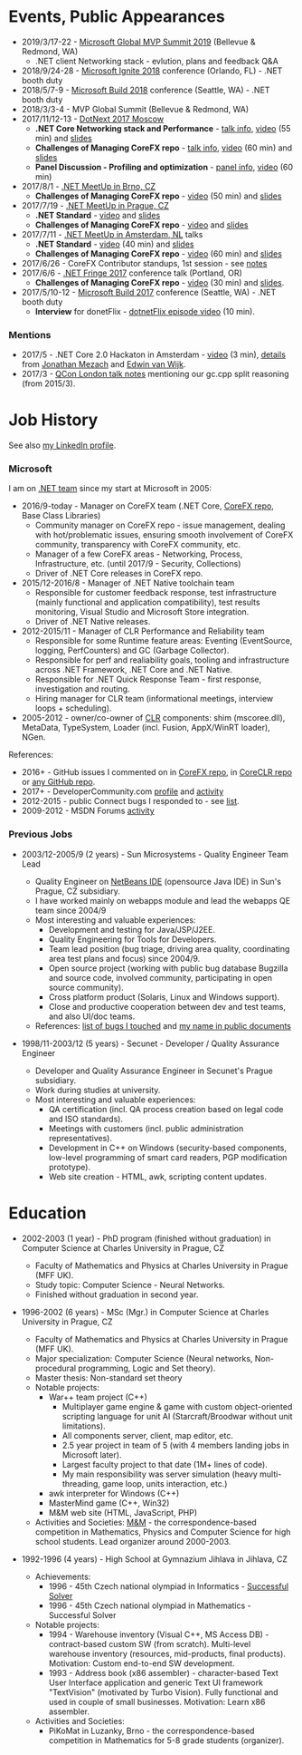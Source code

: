 # Events, Public Appearances

* 2019/3/17-22 - [Microsoft Global MVP Summit 2019](https://mvp.microsoft.com/en-us/Summit) (Bellevue & Redmond, WA)
    * .NET client Networking stack - evlution, plans and feedback Q&A
* 2018/9/24-28 - [Microsoft Ignite 2018](https://www.microsoft.com/en-us/ignite) conference (Orlando, FL) - .NET booth duty
* 2018/5/7-9 - [Microsoft Build 2018](https://news.microsoft.com/build2018) conference (Seattle, WA) - .NET booth duty
* 2018/3/3-4 - MVP Global Summit (Bellevue & Redmond, WA)
* 2017/11/12-13 - [DotNext 2017 Moscow](http://2017.dotnext-moscow.ru/en)
    * **.NET Core Networking stack and Performance** - [talk info](http://2017.dotnext-moscow.ru/en/2017/msk/talks/3hcuoycrw4egcs0mkewoio/), [video](https://www.youtube.com/watch?v=M3FZZhnRvQY&list=PLtWrKx3nUGBfYHhmiGih2lanzmRigE9cc&index=24&t=0s) (55 min) and [slides](https://www.slideshare.net/KarelZikmund1/dotnext-2017-in-moscow-net-core-networking-stack-and-performance-karel-zikmund)
    * **Challenges of Managing CoreFX repo** - [talk info](http://2017.dotnext-moscow.ru/en/2017/msk/talks/5egbw8vnbkqmmg2skiaey2/), [video](https://www.youtube.com/watch?v=j2KjWe4zWXY&list=PLtWrKx3nUGBfYHhmiGih2lanzmRigE9cc&index=17&t=0s) (60 min) and [slides](https://www.slideshare.net/KarelZikmund1/dotnext-2017-in-moscow-challenges-of-managing-corefx-repo-karel-zikmund)
    * **Panel Discussion - Profiling and optimization** - [panel info](http://2017.dotnext-moscow.ru/en/2017/msk/talks/1gpyg1244oo4o48uuk0ya4/), [video](https://www.youtube.com/watch?v=4iQVMMLuPlM) (60 min)
* 2017/8/1 - [.NET MeetUp in Brno, CZ](/events/2017-08-11_dotNetMeetUp_Brno)
    * **Challenges of Managing CoreFX repo** - [video](https://wug.cz/zaznamy/412--NET-TechTalks-Challenges-of-Managing-CoreFX-repo) (50 min) and [slides](https://www.slideshare.net/KarelZikmund1/net-meetup-brno-challenges-of-managing-corefx-repo-karel-zikmund)
* 2017/7/19 - [.NET MeetUp in Prague, CZ](/events/2017-07-19_dotNetMeetUp_Prague)
    * **.NET Standard** - [video](https://wug.cz/zaznamy/431--NET-TechTalks-NET-Standard) and [slides](https://www.slideshare.net/KarelZikmund1/net-meetup-prague-net-standard-karel-zikmund)
    * **Challenges of Managing CoreFX repo** - [video](https://wug.cz/zaznamy/433--NET-TechTalks-Challenges-of-Managing-CoreFX-repo) and [slides](https://www.slideshare.net/KarelZikmund1/net-meetup-prague-challenges-of-managing-corefx-repo-karel-zikmund)
* 2017/7/11 - [.NET MeetUp in Amsterdam, NL](/events/2017-07-11_dotNetMeetUp_Amsterdam) talks
    * **.NET Standard** - [video](https://www.youtube.com/watch?v=QhOfzglQ1-g) (40 min) and [slides](https://www.slideshare.net/KarelZikmund1/2017-0711-dotnetstandard)
    * **Challenges of Managing CoreFX repo** - [video](https://www.youtube.com/watch?v=QRUmG4TjViU) (60 min) and [slides](https://www.slideshare.net/KarelZikmund1/challenges-of-managing-corefx-repo)
* 2017/6/26 - CoreFX Contributor standups, 1st session - see [notes](https://github.com/dotnet/corefx-standup/blob/master/Standups/2017-06.md)
* 2017/6/6 - [.NET Fringe 2017](http://dotnetfringe.org) conference talk (Portland, OR)
    * **Challenges of Managing CoreFX repo** - [video](https://www.youtube.com/watch?v=Kcm0ns1pzm0) (30 min) and [slides](https://www.slideshare.net/KarelZikmund1/net-fringe-2017-challenges-of-managing-corefx-repo-karel-zikmund).
* 2017/5/10-12 - [Microsoft Build 2017](https://news.microsoft.com/build2017) conference (Seattle, WA) - .NET booth duty
    * **Interview** for donetFlix - [dotnetFlix episode video](http://dotnetflix.com/player/59) (10 min).

### Mentions

* 2017/5 - .NET Core 2.0 Hackaton in Amsterdam - [video](https://channel9.msdn.com/Blogs/MVP-VisualStudio-Dev/Info-Support-NET-Core-Hackathon/player) (3 min), [details](https://twitter.com/jmezach/status/872516017087553536) from [Jonathan Mezach](https://twitter.com/jmezach) and [Edwin van Wijk](https://twitter.com/evanwijk).
* 2017/3 - [QCon London talk notes](http://www.itwriting.com/blog/9611-qcon-london-2017.html) mentioning our gc.cpp split reasoning (from 2015/3).

# Job History

See also [my LinkedIn profile](https://www.linkedin.com/in/karelzikmund).

### Microsoft

I am on [.NET team](http://blogs.msdn.com/b/dotnet/) since my start at Microsoft in 2005:

* 2016/9-today - Manager on CoreFX team (.NET Core, [CoreFX repo](https://github.com/dotnet/corefx), Base Class Libraries)
    * Community manager on CoreFX repo - issue management, dealing with hot/problematic issues, ensuring smooth involvement of CoreFX community, transparency with CoreFX community, etc.
    * Manager of a few CoreFX areas - Networking, Process, Infrastructure, etc. (until 2017/9 - Security, Collections)
    * Driver of .NET Core releases in CoreFX repo.
* 2015/12-2016/8 - Manager of .NET Native toolchain team
    * Responsible for customer feedback response, test infrastructure (mainly functional and application compatibility), test results monitoring, Visual Studio and Microsoft Store integration. 
    * Driver of .NET Native releases.
* 2012-2015/11 - Manager of CLR Performance and Reliability team
    * Responsible for some Runtime feature areas: Eventing (EventSource, logging, PerfCounters) and GC (Garbage Collector).
    * Responsible for perf and realiability goals, tooling and infrastructure across .NET Framework, .NET Core and .NET Native.
    * Responsible for .NET Quick Response Team - first response, investigation and routing.
    * Hiring manager for CLR team (informational meetings, interview loops + scheduling).
* 2005-2012 - owner/co-owner of [CLR](http://en.wikipedia.org/wiki/Common_Language_Runtime) components: shim (mscoree.dll), MetaData, TypeSystem, Loader (incl. Fusion, AppX/WinRT loader), NGen.

References:
* 2016+ - GitHub issues I commented on in [CoreFX repo](https://github.com/dotnet/corefx/issues?utf8=%E2%9C%93&q=is%3Aissue%20is%3Aopen%20commenter%3Akarelz), in [CoreCLR repo](https://github.com/dotnet/coreclr/issues?utf8=%E2%9C%93&q=is%3Aissue%20is%3Aopen%20commenter%3Akarelz) or [any GitHub repo](https://github.com/search?q=commenter%3Akarelz).
* 2017+ - DeveloperCommunity.com [profile](https://developercommunity.visualstudio.com/users/5129/538495c0-e8ae-4506-b2e6-f7f24c57bfae.html) and [activity](https://developercommunity.visualstudio.com/search.html?f=&type=question+OR+problem+OR+idea&type=question+OR+problem+OR+idea&c=&redirect=search%2Fsearch&sort=relevance&q=karel+zikmund)
* 2012-2015 - public Connect bugs I responded to - see [list](http://connect.microsoft.com/VisualStudio/SearchResults.aspx?SearchQuery=Karel%2bZikmund).
* 2009-2012 - MSDN Forums [activity](https://social.msdn.microsoft.com/Profile/karel%20zikmund)

### Previous Jobs

* 2003/12-2005/9 (2 years) - Sun Microsystems - Quality Engineer Team Lead
    * Quality Engineer on [NetBeans IDE](http://netbeans.org) (opensource Java IDE) in Sun's Prague, CZ subsidiary.
    * I have worked mainly on webapps module and lead the webapps QE team since 2004/9
    * Most interesting and valuable experiences:
      * Development and testing for Java/JSP/J2EE.
      * Quality Engineering for Tools for Developers.
      * Team lead position (bug triage, driving area quality, coordinating area test plans and focus) since 2004/9.
      * Open source project (working with public bug database Bugzilla and source code, involved community, participating in open source community).
      * Cross platform product (Solaris, Linux and Windows support).
      * Close and productive cooperation between dev and test teams, and also UI/doc teams.
    * References: [list of bugs I touched](http://netbeans.org/bugzilla/buglist.cgi?emailcc1=1;emailreporter1=1;emaillongdesc1=1;emailtype1=substring;emailassigned_to1=1;query_format=advanced;emailqa_contact1=1;bug_status=UNCONFIRMED;bug_status=NEW;bug_status=STARTED;bug_status=REOPENED;bug_status=RESOLVED;bug_status=VERIFIED;bug_status=CLOSED;email1=zikmund) and [my name in public documents](http://netbeans.org/search_result.html?cx=006102455337629464213%3Amt38ytkbuak&cof=FORID%3A11&q=Karel+Zikmund&siteurl=netbeans.org%252Findex.html&ref=netbeans.org%2Findex.html&siteurl=netbeans.org%252Findex.html&ref=netbeans.org%2Findex.html&sa.x=27&sa.y=12)

* 1998/11-2003/12 (5 years) - Secunet - Developer / Quality Assurance Engineer
    * Developer and Quality Assurance Engineer in Secunet's Prague subsidiary.
    * Work during studies at university. 
    * Most interesting and valuable experiences:
      * QA certification (incl. QA process creation based on legal code and ISO standards).
      * Meetings with customers (incl. public administration representatives).
      * Development in C++ on Windows (security-based components, low-level programming of smart card readers, PGP modification prototype).
      * Web site creation - HTML, awk, scripting content updates.

# Education

* 2002-2003 (1 year) - PhD program (finished without graduation) in Computer Science at Charles University in Prague, CZ
    * Faculty of Mathematics and Physics at Charles University in Prague (MFF UK).
    * Study topic: Computer Science - Neural Networks.
    * Finished without graduation in second year.

* 1996-2002 (6 years) - MSc (Mgr.) in Computer Science at Charles University in Prague, CZ
    * Faculty of Mathematics and Physics at Charles University in Prague (MFF UK).
    * Major specialization: Computer Science (Neural networks, Non-procedural programming, Logic and Set theory).
    * Master thesis: Non-standard set theory
    * Notable projects:
      * War++ team project (C++)
        * Multiplayer game engine & game with custom object-oriented scripting language for unit AI (Starcraft/Broodwar without unit limitations).
        * All components server, client, map editor, etc.
        * 2.5 year project in team of 5 (with 4 members landing jobs in Microsoft later).
        * Largest faculty project to that date (1M+ lines of code).
        * My main responsibility was server simulation (heavy multi-threading, game loop, units interaction, etc.)
      * awk interpreter for Windows (C++)
      * MasterMind game (C++, Win32)
      * M&M web site (HTML, JavaScript, PHP)
    * Activities and Societies: [M&M](http://mam.mff.cuni.cz) - the correspondence-based competition in Mathematics, Physics and Computer Science for high school students. Lead organizer around 2000-2003.

* 1992-1996 (4 years) - High School at Gymnazium Jihlava in Jihlava, CZ
    * Achievements:
      * 1996 - 45th Czech national olympiad in Informatics - [Successful Solver](http://mo.mff.cuni.cz/p/45/vysledky-3.html)
      * 1996 - 45th Czech national olympiad in Mathematics - Successful Solver
    * Notable projects:
      * 1994 - Warehouse inventory (Visual C++, MS Access DB) - contract-based custom SW (from scratch). Multi-level warehouse inventory (resources, mid-products, final products). Motivation: Custom end-to-end SW development.
      * 1993 - Address book (x86 assembler) - character-based Text User Interface application and generic Text UI framework "TextVision" (motivated by Turbo Vision). Fully functional and used in couple of small businesses. Motivation: Learn x86 assembler.
    * Activities and Societies:
      * PiKoMat in Luzanky, Brno - the correspondence-based competition in Mathematics for 5-8 grade students (organizer).
